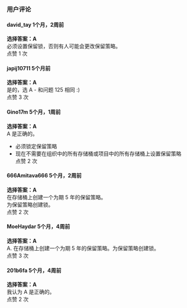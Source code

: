 ### 用户评论

#### david_tay 1个月，2周前
**选择答案：A**    
必须设置保留锁，否则有人可能会更改保留策略。    
点赞 1 次

#### japij10711 5个月前
**选择答案：A**    
是的，选 A - 和问题 125 相同 :)    
点赞 3 次

#### Gino17m 5个月，1周前
**选择答案：A**    
A 是正确的。  
- 必须锁定保留策略  
- 现在不需要在组织中的所有存储桶或项目中的所有存储桶上设置保留策略    
点赞 2 次

#### 666Amitava666 5个月，2周前
**选择答案：A**    
在存储桶上创建一个为期 5 年的保留策略。    
为保留策略创建锁。    
点赞 2 次

#### MoeHaydar 5个月，4周前
**选择答案：A**    
A. 在存储桶上创建一个为期 5 年的保留策略。为保留策略创建锁。    
点赞 3 次

#### 201b6fa 5个月，4周前
**选择答案：A**    
我认为 A 是正确的。    
点赞 2 次
